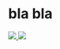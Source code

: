 # bla bla

<a href="https://portal.azure.com/#create/Microsoft.Template/uri/https%3A%2F%2Fraw.githubusercontent.com%2Fnsucheninov%2Fmaster%2Fsimple-website%2Fazuredeploy.json" target="_blank">
    <img src="http://azuredeploy.net/deploybutton.png"/>
</a>
<a href="http://armviz.io/#/?load=https%3A%2F%2Fraw.githubusercontent.com%2Fnsucheninov%2Fmaster%2Fsimple-website%2Fazuredeploy.json" target="_blank">
    <img src="http://armviz.io/visualizebutton.png"/>
</a>

